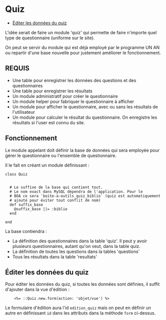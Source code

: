 # Quiz

* [Éditer les données du quiz](#affichageduformulaireduquizadmin)

L'idée serait de faire un module 'quiz' qui permette de faire n'importe quel type de questionnaire (uniforme sur le site).

On peut se servir du module qui est déjà employé par le programme UN AN ou repartir d'une base nouvelle pour justement améliorer le fonctionnement.

## REQUIS

* Une table pour enregistrer les données des questions et des questionnaires
* Une table pour enregistrer les résultats
* Un module administratif pour créer le questionnaire
* Un module helper pour fabriquer le questionnaire à afficher
* Un module pour afficher le questionnaire, avec ou sans les résultats de l'utilisateur
* Un module pour calculer le résultat du questionnaire. On enregistre les résultats si l'user est connu du site.


## Fonctionnement

Le module appelant doit définir la base de données qui sera employée pour gérer le questionnaire ou l'ensemble de questionnaire.

Il le fait en créant un module définissant :

    class Quiz


      # Le suffixe de la base qui contient tout.
      # Le nom exact dans MySQL dépendra de l'application. Pour le
      # BOA ce sera `boite-a-outils_quiz_biblio` (quiz est automatiquement
      # ajouté pour éviter tout conflit de nom)
      def suffix_base
        @suffix_base ||= :biblio
      end

    end

La base contiendra :

* La définition des questionnaires dans la table 'quiz'. Il peut y avoir plusieurs questionnaires, autant qu'on veut, dans la table quiz.
* La définition de toutes les questions dans la tables 'questions'
* Tous les résultats dans la table 'resultats'

<a name='affichageduformulaireduquizadmin'></a>

## Éditer les données du quiz

Pour éditer les données du quiz, si toutes les données sont définies, il suffit d'ajouter dans la vue d'édition :

        <%= ::Quiz.new.form(action: 'objet/vue') %>

Le formulaire d'édition aura l'id `edition_quiz` mais on peut en définir un autre en définissant `id` dans les attributs dans la méthode `form` ci-dessus.
